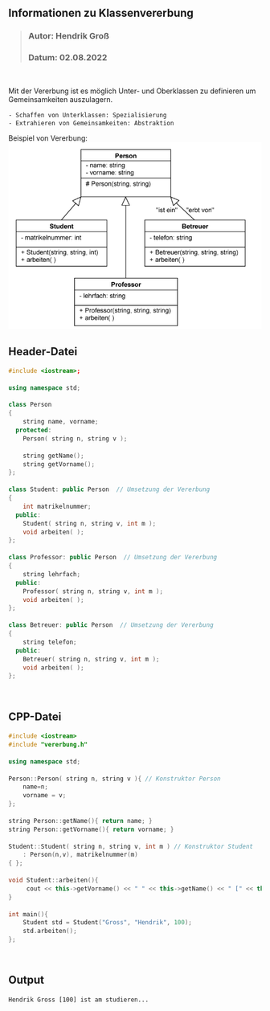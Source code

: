 ## Informationen zu Klassenvererbung
>### Autor: Hendrik Groß
>### Datum: 02.08.2022
<br>

Mit der Vererbung ist es möglich Unter- und Oberklassen zu definieren um Gemeinsamkeiten auszulagern.
    
    - Schaffen von Unterklassen: Spezialisierung 
    - Extrahieren von Gemeinsamkeiten: Abstraktion

Beispiel von Vererbung:
![Bild](../Ressourcen/Screenshot%202022-08-03%20191441.png)

## Header-Datei
```cpp
#include <iostream>;

using namespace std;

class Person
{
    string name, vorname;
  protected:
    Person( string n, string v );
    
    string getName();
    string getVorname();
};

class Student: public Person  // Umsetzung der Vererbung
{
    int matrikelnummer;
  public:
    Student( string n, string v, int m );
    void arbeiten( );
};

class Professor: public Person  // Umsetzung der Vererbung
{
    string lehrfach;
  public:
    Professor( string n, string v, int m );
    void arbeiten( );
};

class Betreuer: public Person  // Umsetzung der Vererbung
{
    string telefon;
  public:
    Betreuer( string n, string v, int m );
    void arbeiten( );
};
```
<br>

## CPP-Datei
```cpp
#include <iostream>
#include "vererbung.h"

using namespace std;

Person::Person( string n, string v ){ // Konstruktor Person
    name=n;
    vorname = v;
};

string Person::getName(){ return name; }
string Person::getVorname(){ return vorname; }

Student::Student( string n, string v, int m ) // Konstruktor Student
    : Person(n,v), matrikelnummer(m)
{ };

void Student::arbeiten(){
     cout << this->getVorname() << " " << this->getName() << " [" << this->matrikelnummer << "] ist am studieren..." << endl;
}

int main(){
    Student std = Student("Gross", "Hendrik", 100);
    std.arbeiten();
};
```
<br>

## Output
```
Hendrik Gross [100] ist am studieren...
```